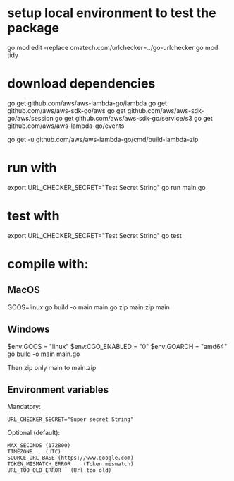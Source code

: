 # setup local environment to test the package
go mod edit -replace omatech.com/urlchecker=../go-urlchecker
go mod tidy

# download dependencies
go get github.com/aws/aws-lambda-go/lambda
go get github.com/aws/aws-sdk-go/aws
go get github.com/aws/aws-sdk-go/aws/session
go get github.com/aws/aws-sdk-go/service/s3
go get github.com/aws/aws-lambda-go/events

go get -u github.com/aws/aws-lambda-go/cmd/build-lambda-zip

# run with
export URL_CHECKER_SECRET="Test Secret String"
go run main.go

# test with 
export URL_CHECKER_SECRET="Test Secret String"
go test

# compile with:

## MacOS
GOOS=linux go build -o main main.go
zip main.zip main

## Windows
$env:GOOS = "linux"
$env:CGO_ENABLED = "0"
$env:GOARCH = "amd64"
go build -o main main.go

Then zip only main to main.zip

## Environment variables

Mandatory:
```
URL_CHECKER_SECRET="Super secret String"
```

Optional (default):
```
MAX_SECONDS	(172800)
TIMEZONE	(UTC)
SOURCE_URL_BASE	(https://www.google.com)
TOKEN_MISMATCH_ERROR	(Token mismatch)
URL_TOO_OLD_ERROR	(Url too old)
```




